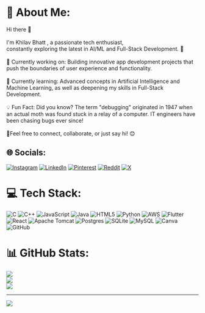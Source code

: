 # 💫 About Me:
Hi there 👋<br><br>I'm Khilav Bhatt , a passionate tech enthusiast,<br>constantly exploring the latest in AI/ML and Full-Stack Development. 🚀<br><br>🔭 Currently working on: Building innovative app development projects that push the boundaries of user experience and functionality.<br><br>🌱 Currently learning: Advanced concepts in Artificial Intelligence and Machine Learning, as well as deepening my skills in Full-Stack Development.<br><br>💡 Fun Fact: Did you know? The term "debugging" originated in 1947 when an actual moth was found stuck in a relay of a computer. IT engineers have been chasing bugs ever since! <br><br>🐛Feel free to connect, collaborate, or just say hi! 😊


## 🌐 Socials:
[![Instagram](https://img.shields.io/badge/Instagram-%23E4405F.svg?logo=Instagram&logoColor=white)](https://instagram.com/notreally_khilavbhatt) [![LinkedIn](https://img.shields.io/badge/LinkedIn-%230077B5.svg?logo=linkedin&logoColor=white)](www.linkedin.com/in/khilavbhatt) [![Pinterest](https://img.shields.io/badge/Pinterest-%23E60023.svg?logo=Pinterest&logoColor=white)](https://pinterest.com/Khilav) [![Reddit](https://img.shields.io/badge/Reddit-%23FF4500.svg?logo=Reddit&logoColor=white)](https://reddit.com/user/Khilav_Bhatt_2409.) [![X](https://img.shields.io/badge/X-black.svg?logo=X&logoColor=white)](https://x.com/@KhilavBhatt) 

# 💻 Tech Stack:
![C](https://img.shields.io/badge/c-%2300599C.svg?style=flat&logo=c&logoColor=white) ![C++](https://img.shields.io/badge/c++-%2300599C.svg?style=flat&logo=c%2B%2B&logoColor=white) ![JavaScript](https://img.shields.io/badge/javascript-%23323330.svg?style=flat&logo=javascript&logoColor=%23F7DF1E) ![Java](https://img.shields.io/badge/java-%23ED8B00.svg?style=flat&logo=openjdk&logoColor=white) ![HTML5](https://img.shields.io/badge/html5-%23E34F26.svg?style=flat&logo=html5&logoColor=white) ![Python](https://img.shields.io/badge/python-3670A0?style=flat&logo=python&logoColor=ffdd54) ![AWS](https://img.shields.io/badge/AWS-%23FF9900.svg?style=flat&logo=amazon-aws&logoColor=white) ![Flutter](https://img.shields.io/badge/Flutter-%2302569B.svg?style=flat&logo=Flutter&logoColor=white) ![React](https://img.shields.io/badge/react-%2320232a.svg?style=flat&logo=react&logoColor=%2361DAFB) ![Apache Tomcat](https://img.shields.io/badge/apache%20tomcat-%23F8DC75.svg?style=flat&logo=apache-tomcat&logoColor=black) ![Postgres](https://img.shields.io/badge/postgres-%23316192.svg?style=flat&logo=postgresql&logoColor=white) ![SQLite](https://img.shields.io/badge/sqlite-%2307405e.svg?style=flat&logo=sqlite&logoColor=white) ![MySQL](https://img.shields.io/badge/mysql-4479A1.svg?style=flat&logo=mysql&logoColor=white) ![Canva](https://img.shields.io/badge/Canva-%2300C4CC.svg?style=flat&logo=Canva&logoColor=white) ![GitHub](https://img.shields.io/badge/github-%23121011.svg?style=flat&logo=github&logoColor=white)
# 📊 GitHub Stats:
![](https://github-readme-stats.vercel.app/api?username=KhilavBhatt&theme=dark&hide_border=false&include_all_commits=false&count_private=false)<br/>
![](https://github-readme-streak-stats.herokuapp.com/?user=KhilavBhatt&theme=dark&hide_border=false)<br/>
![](https://github-readme-stats.vercel.app/api/top-langs/?username=KhilavBhatt&theme=dark&hide_border=false&include_all_commits=false&count_private=false&layout=compact)

---
[![](https://visitcount.itsvg.in/api?id=KhilavBhatt&icon=0&color=0)](https://visitcount.itsvg.in)

<!-- Proudly created with GPRM ( https://gprm.itsvg.in ) -->
